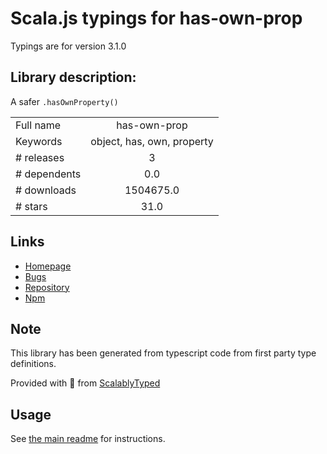 
# Scala.js typings for has-own-prop

Typings are for version 3.1.0

## Library description:
A safer `.hasOwnProperty()`

|                    |                 |
| ------------------ | :-------------: |
| Full name          | has-own-prop |
| Keywords           | object, has, own, property |
| # releases         | 3 |
| # dependents       | 0.0 |
| # downloads        | 1504675.0 |
| # stars            | 31.0 |

## Links
- [Homepage](https://github.com/sindresorhus/has-own-prop#readme)
- [Bugs](https://github.com/sindresorhus/has-own-prop/issues)
- [Repository](https://github.com/sindresorhus/has-own-prop)
- [Npm](https://www.npmjs.com/package/has-own-prop)
    


## Note
This library has been generated from typescript code from first party type definitions.

Provided with :purple_heart: from [ScalablyTyped](https://github.com/oyvindberg/ScalablyTyped)

## Usage
See [the main readme](../../readme.md) for instructions.


